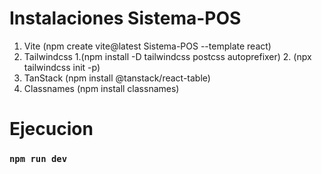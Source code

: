 # Instalaciones Sistema-POS
1. Vite (npm create vite@latest Sistema-POS --template react)
2. Tailwindcss 1.(npm install -D tailwindcss postcss autoprefixer) 2. (npx tailwindcss init -p)
3. TanStack (npm install @tanstack/react-table)
4. Classnames (npm install classnames)

# Ejecucion
### `npm run dev`

